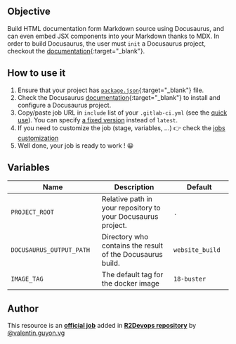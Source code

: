 ## Objective

Build HTML documentation form Markdown source using Docusaurus, and can even embed JSX components into your Markdown thanks to MDX.
In order to build Docusaurus, the user must `init` a Docusaurus project, checkout the [documentation](https://docusaurus.io/docs/installation){:target="_blank"}.

## How to use it

1. Ensure that your project has [`package.json`](https://docs.npmjs.com/cli/v6/configuring-npm/package-json){:target="_blank"}
      file.
1. Check the Docusaurus [documentation](https://docusaurus.io/docs){:target="_blank"} to install and configure a Docusaurus project.
1. Copy/paste job URL in `include` list of your `.gitlab-ci.yml` (see the [quick use](https://docs.r2devops.io/get-started/use-templates/#use-a-template)). You can specify [a fixed version](https://docs.r2devops.io/get-started/use-templates/#versioning) instead of `latest`.
1. If you need to customize the job (stage, variables, ...) 👉 check the [jobs
   customization](https://docs.r2devops.io/get-started/use-templates/#job-templates-customization)
1. Well done, your job is ready to work ! 😀

## Variables

| Name | Description | Default |
| ---- | ----------- | ------- |
| `PROJECT_ROOT` <img width=100/> | Relative path in your repository to your Docusaurus project. <img width=175/>| `.` <img width=100/>|
| `DOCUSAURUS_OUTPUT_PATH` <img width=100/> | Directory who contains the result of the Docusaurus build. <img width=175/>| `website_build` <img width=100/>|
| `IMAGE_TAG` | The default tag for the docker image | `18-buster`  |



## Author
This resource is an **[official job](https://docs.r2devops.io/get-started/faq/#use-a-template)** added in [**R2Devops repository**](https://gitlab.com/r2devops/hub) by [@valentin.guyon.vg](https://gitlab.com/valentin.guyon.vg)

